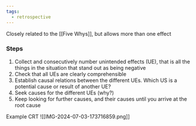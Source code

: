 ```yaml
---
tags:
  - retrospective
---
```


Closely related to the [[Five Whys]], but allows more than one effect

### Steps
1) Collect and consecutively number unintended effects (UE), that is all the things in the situation that stand out as being negative
2) Check that all UEs are clearly comprehensible
3) Establish causal relations between the different UEs. Which US is a potential cause or result of another UE?
4) Seek causes for the different UEs (why?) 
5) Keep looking for further causes, and their causes until you arrive at the root cause

Example CRT
![[IMG-2024-07-03-173716859.png]]